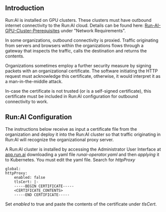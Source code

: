 ## Introduction

Run:AI is installed on GPU clusters. These clusters must have outbound internet connectivity to the Run:AI cloud. Details can be found here:  [Run-AI-GPU-Cluster-Prerequisites](Run-AI-GPU-Cluster-Prerequisites.md) under "Network Requirements".

In some organizations, outbound connectivity is proxied. Traffic originating from servers and browsers within the organizations flows through a gateway that inspects the traffic, calls the destination and returns the contents. 

Organizations sometimes employ a further security measure by signing packets with an organizational certificate.  The software initiating the HTTP request must acknowledge this certificate, otherwise, it would interpret it as a man-in-the-middle attack. 

In-case the certificate is not trusted (or is a self-signed certificate), this certificate must be included in Run:AI configuration for outbound connectivity to work.

## Run:AI Configuration

The instructions below receive as input a certificate file from the organization and deploy it into the Run:AI cluster so that traffic originating in Run:AI will recognize the organizational proxy server.

 A Run:AI cluster is installed by accessing the Administrator User Interface at  <a href="https://app.run.ai/" rel="noopener" target="_blank">app.run.ai</a>  downloading a yaml file  _runai-operator.yaml_ and then  _applying_  it to Kubernetes. You must edit the yaml file. Search for _httpProxy_

    global:
    httpProxy:
        enabled: false
        tlsCert: |-
        -----BEGIN CERTIFICATE-----
        <CERTIFICATE_CONTENTS>
        -----END CERTIFICATE-----

Set _enabled_ to true and paste the contents of the certificate under _tlsCert_.